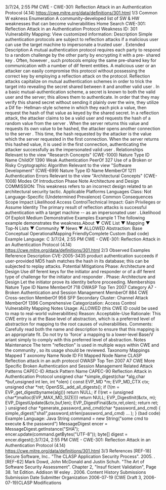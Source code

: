 3/7/24, 2:55 PM CWE - CWE-301: Reﬂection Attack in an Authentication Protocol (4.14)
https://cwe.mitre.org/data/deﬁnitions/301.html 1/3
Common W eakness Enumeration
A community-developed list of SW & HW weaknesses that can become
vulnerabilities
Home Search
CWE-301: Reflection Attack in an Authentication Protocol
Weakness ID: 301
Vulnerability Mapping: 
View customized information:
 Description
Simple authentication protocols are subject to reflection attacks if a malicious user can use the target machine to impersonate a
trusted user .
 Extended Description
A mutual authentication protocol requires each party to respond to a random challenge by the other party by encrypting it with a pre-
shared key . Often, however , such protocols employ the same pre-shared key for communication with a number of dif ferent entities. A
malicious user or an attacker can easily compromise this protocol without possessing the correct key by employing a reflection attack
on the protocol.
Reflection attacks capitalize on mutual authentication schemes in order to trick the target into revealing the secret shared between it
and another valid user . In a basic mutual-authentication scheme, a secret is known to both the valid user and the server; this allows
them to authenticate. In order that they may verify this shared secret without sending it plainly over the wire, they utilize a Dif fie-
Hellman-style scheme in which they each pick a value, then request the hash of that value as keyed by the shared secret. In a
reflection attack, the attacker claims to be a valid user and requests the hash of a random value from the server . When the server
returns this value and requests its own value to be hashed, the attacker opens another connection to the server . This time, the hash
requested by the attacker is the value which the server requested in the first connection. When the server returns this hashed value, it
is used in the first connection, authenticating the attacker successfully as the impersonated valid user .
 Relationships
 Relevant to the view "Research Concepts" (CWE-1000)
Nature Type ID Name
ChildOf 1390 Weak Authentication
PeerOf 327 Use of a Broken or Risky Cryptographic Algorithm
 Relevant to the view "Software Development" (CWE-699)
Nature Type ID Name
MemberOf 1211 Authentication Errors
 Relevant to the view "Architectural Concepts" (CWE-1008)
 Modes Of Introduction
Phase Note
Architecture and Design COMMISSION: This weakness refers to an incorrect design related to an architectural security tactic.
 Applicable Platforms
Languages
Class: Not Language-Specific (Undetermined Prevalence)
 Common Consequences
Scope Impact Likelihood
Access ControlTechnical Impact: Gain Privileges or Assume Identity
The primary result of reflection attacks is successful authentication with a target machine -- as an
impersonated user .
 Likelihood Of Exploit
Medium
 Demonstrative Examples
Example 1
The following example demonstrates the weakness.About ▼ CWE List ▼ Mapping ▼ Top-N Lists ▼ Community ▼ News ▼
ALLOWED
Abstraction: Base
Conceptual OperationalMapping
FriendlyComplete Custom
(bad code) Example Language: C 3/7/24, 2:55 PM CWE - CWE-301: Reﬂection Attack in an Authentication Protocol (4.14)
https://cwe.mitre.org/data/deﬁnitions/301.html 2/3
 Observed Examples
Reference Description
CVE-2005-3435 product authentication succeeds if user-provided MD5 hash matches the hash in its database; this can
be subjected to replay attacks.
 Potential Mitigations
Phase: Architecture and Design
Use dif ferent keys for the initiator and responder or of a dif ferent type of challenge for the initiator and responder .
Phase: Architecture and Design
Let the initiator prove its identity before proceeding.
 Memberships
Nature Type ID Name
MemberOf 718 OWASP Top Ten 2007 Category A7 - Broken Authentication and Session Management
MemberOf 884 CWE Cross-section
MemberOf 956 SFP Secondary Cluster: Channel Attack
MemberOf 1396 Comprehensive Categorization: Access Control
 Vulnerability Mapping Notes
Usage: ALLOWED (this CWE ID could be used to map to real-world vulnerabilities)
Reason: Acceptable-Use
Rationale:
This CWE entry is at the Base level of abstraction, which is a preferred level of abstraction for mapping to the root causes of
vulnerabilities.
Comments:
Carefully read both the name and description to ensure that this mapping is an appropriate fit. Do not try to 'force' a mapping to a
lower-level Base/V ariant simply to comply with this preferred level of abstraction.
 Notes
Maintenance
The term "reflection" is used in multiple ways within CWE and the community , so its usage should be reviewed.
 Taxonomy Mappings
Mapped T axonomy Name Node ID Fit Mapped Node Name
CLASP Reflection attack in an auth protocol
OWASP Top Ten 2007 A7 CWE More Specific Broken Authentication and Session Management
 Related Attack Patterns
CAPEC-ID Attack Pattern Name
CAPEC-90 Reflection Attack in Authentication Protocol
unsigned char \*simple\_digest(char \*alg,char \*buf,unsigned int len, int \*olen) {
const EVP\_MD \*m;
EVP\_MD\_CTX ctx;
unsigned char \*ret;
OpenSSL\_add\_all\_digests();
if (!(m = EVP\_get\_digestbyname(alg))) return NULL;
if (!(ret = (unsigned char\*)malloc(EVP\_MAX\_MD\_SIZE))) return NULL;
EVP\_DigestInit(&ctx, m);
EVP\_DigestUpdate(&ctx,buf,len);
EVP\_DigestFinal(&ctx,ret,olen);
return ret;
}
unsigned char \*generate\_password\_and\_cmd(char \*password\_and\_cmd) {
simple\_digest("sha1",password,strlen(password\_and\_cmd)
...
);
}
(bad code) Example Language: Java 
String command = new String("some cmd to execute & the password") MessageDigest encer = MessageDigest.getInstance("SHA");
encer.update(command.getBytes("UTF-8"));
byte[] digest = encer.digest();3/7/24, 2:55 PM CWE - CWE-301: Reﬂection Attack in an Authentication Protocol (4.14)
https://cwe.mitre.org/data/deﬁnitions/301.html 3/3
 References
[REF-18] Secure Software, Inc.. "The CLASP Application Security Process". 2005.
.
[REF-62] Mark Dowd, John McDonald and Justin Schuh. "The Art of Software Security Assessment". Chapter 2, "Insuf ficient
Validation", Page 38. 1st Edition. Addison W esley . 2006.
 Content History
 Submissions
Submission Date Submitter Organization
2006-07-19
(CWE Draft 3, 2006-07-19)CLASP
 Modifications